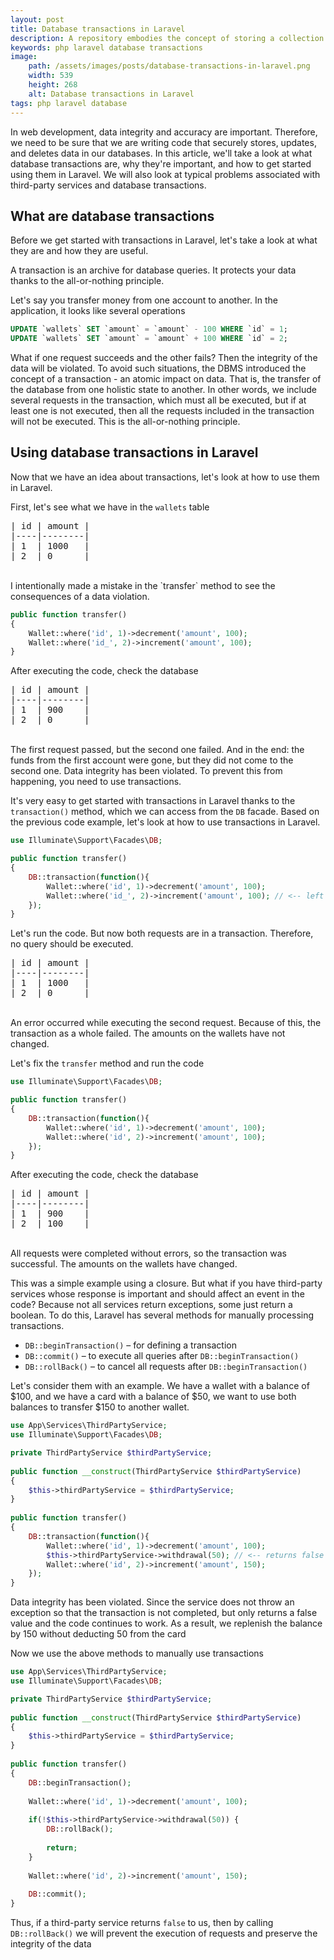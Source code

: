 ```yaml
---
layout: post
title: Database transactions in Laravel
description: A repository embodies the concept of storing a collection of a particular type of entity.
keywords: php laravel database transactions
image:
    path: /assets/images/posts/database-transactions-in-laravel.png
    width: 539
    height: 268
    alt: Database transactions in Laravel
tags: php laravel database
---
```


In web development, data integrity and accuracy are important.
Therefore, we need to be sure that we are writing code that securely stores, updates, and deletes data in our databases.
In this article, we'll take a look at what database transactions are, why they're important, and how to get started using them in Laravel.
We will also look at typical problems associated with third-party services and database transactions.

<h2>What are database transactions</h2>

Before we get started with transactions in Laravel, let's take a look at what they are and how they are useful.

A transaction is an archive for database queries. It protects your data thanks to the all-or-nothing principle.

Let's say you transfer money from one account to another. In the application, it looks like several operations

```sql
UPDATE `wallets` SET `amount` = `amount` - 100 WHERE `id` = 1;
UPDATE `wallets` SET `amount` = `amount` + 100 WHERE `id` = 2;
```

What if one request succeeds and the other fails? Then the integrity of the data will be violated.
To avoid such situations, the DBMS introduced the concept of a transaction - an atomic impact on data.
That is, the transfer of the database from one holistic state to another.
In other words, we include several requests in the transaction, which must all be executed, but if at least one is not executed, then all the requests included in the transaction will not be executed.
This is the all-or-nothing principle.

<h2>Using database transactions in Laravel</h2>

Now that we have an idea about transactions, let's look at how to use them in Laravel.

First, let's see what we have in the `wallets` table

<pre>
| id | amount |
|----|--------|
| 1  | 1000   |
| 2  | 0      |
</pre>
<br>
I intentionally made a mistake in the `transfer` method to see the consequences of a data violation.

```php
public function transfer()
{
    Wallet::where('id', 1)->decrement('amount', 100);
    Wallet::where('id_', 2)->increment('amount', 100);
}
```

After executing the code, check the database

<pre>
| id | amount |
|----|--------|
| 1  | 900    |
| 2  | 0      |
</pre>
<br>
The first request passed, but the second one failed.
And in the end: the funds from the first account were gone, but they did not come to the second one.
Data integrity has been violated. To prevent this from happening, you need to use transactions.

It's very easy to get started with transactions in Laravel thanks to the `transaction()` method, which we can access from the `DB` facade.
Based on the previous code example, let's look at how to use transactions in Laravel.

```php
use Illuminate\Support\Facades\DB;

public function transfer()
{
    DB::transaction(function(){
        Wallet::where('id', 1)->decrement('amount', 100);
        Wallet::where('id_', 2)->increment('amount', 100); // <-- left an error
    });
}
```

Let's run the code.
But now both requests are in a transaction. Therefore, no query should be executed.

<pre>
| id | amount |
|----|--------|
| 1  | 1000   |
| 2  | 0      |
</pre>
<br>
An error occurred while executing the second request.
Because of this, the transaction as a whole failed. The amounts on the wallets have not changed.

Let's fix the `transfer` method and run the code

```php
use Illuminate\Support\Facades\DB;

public function transfer()
{
    DB::transaction(function(){
        Wallet::where('id', 1)->decrement('amount', 100);
        Wallet::where('id', 2)->increment('amount', 100);
    });
}
```
After executing the code, check the database

<pre>
| id | amount |
|----|--------|
| 1  | 900    |
| 2  | 100    |
</pre>
<br>
All requests were completed without errors, so the transaction was successful.
The amounts on the wallets have changed.

This was a simple example using a closure.
But what if you have third-party services whose response is important and should affect an event in the code?
Because not all services return exceptions, some just return a boolean.
To do this, Laravel has several methods for manually processing transactions.

- `DB::beginTransaction()` – for defining a transaction
- `DB::commit()` – to execute all queries after `DB::beginTransaction()`
- `DB::rollBack()` – to cancel all requests after `DB::beginTransaction()`

Let's consider them with an example.
We have a wallet with a balance of $100, and we have a card with a balance of $50, we want to use both balances to transfer $150 to another wallet.

```php
use App\Services\ThirdPartyService;
use Illuminate\Support\Facades\DB;

private ThirdPartyService $thirdPartyService;
    
public function __construct(ThirdPartyService $thirdPartyService)
{
    $this->thirdPartyService = $thirdPartyService;
}
    
public function transfer()
{
    DB::transaction(function(){
        Wallet::where('id', 1)->decrement('amount', 100);
        $this->thirdPartyService->withdrawal(50); // <-- returns false
        Wallet::where('id', 2)->increment('amount', 150);
    });
}
```

Data integrity has been violated.
Since the service does not throw an exception so that the transaction is not completed, but only returns a false value and the code continues to work.
As a result, we replenish the balance by 150 without deducting 50 from the card

Now we use the above methods to manually use transactions

```php
use App\Services\ThirdPartyService;
use Illuminate\Support\Facades\DB;

private ThirdPartyService $thirdPartyService;
    
public function __construct(ThirdPartyService $thirdPartyService)
{
    $this->thirdPartyService = $thirdPartyService;
}
    
public function transfer()
{
    DB::beginTransaction();
    
    Wallet::where('id', 1)->decrement('amount', 100);
    
    if(!$this->thirdPartyService->withdrawal(50)) {
        DB::rollBack();
        
        return;
    }
    
    Wallet::where('id', 2)->increment('amount', 150);
    
    DB::commit();
}
```

Thus, if a third-party service returns `false` to us, then by calling `DB::rollBack()` we will prevent the execution of requests and preserve the integrity of the data